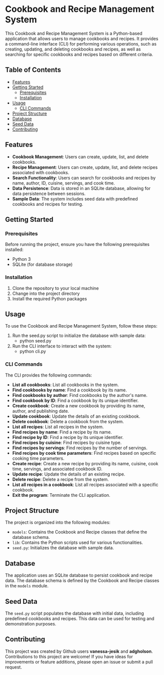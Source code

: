 # Cookbook and Recipe Management System

This Cookbook and Recipe Management System is a Python-based application that allows users to manage cookbooks and recipes. It provides a command-line interface (CLI) for performing various operations, such as creating, updating, and deleting cookbooks and recipes, as well as searching for specific cookbooks and recipes based on different criteria.

## Table of Contents

- [Features](#features)
- [Getting Started](#getting-started)
  - [Prerequisites](#prerequisites)
  - [Installation](#installation)
- [Usage](#usage)
  - [CLI Commands](#cli-commands)
- [Project Structure](#project-structure)
- [Database](#database)
- [Seed Data](#seed-data)
- [Contributing](#contributing)

## Features

- **Cookbook Management**: Users can create, update, list, and delete cookbooks.
- **Recipe Management**: Users can create, update, list, and delete recipes associated with cookbooks.
- **Search Functionality**: Users can search for cookbooks and recipes by name, author, ID, cuisine, servings, and cook time.
- **Data Persistence**: Data is stored in an SQLite database, allowing for data persistence between sessions.
- **Sample Data**: The system includes seed data with predefined cookbooks and recipes for testing.

## Getting Started

### Prerequisites

Before running the project, ensure you have the following prerequisites installed:

- Python 3
- SQLite (for database storage)

### Installation

1. Clone the repository to your local machine
2. Change into the project directory
3. Install the required Python packages

## Usage

To use the Cookbook and Recipe Management System, follow these steps:

1. Run the seed.py script to initialize the database with sample data:
    - python seed.py
2. Run the CLI interface to interact with the system:
    - python cli.py

### CLI Commands

The CLI provides the following commands:

- **List all cookbooks**: List all cookbooks in the system.
- **Find cookbooks by name**: Find a cookbook by its name.
- **Find cookbooks by author**: Find cookbooks by the author's name.
- **Find cookbook by ID**: Find a cookbook by its unique identifier.
- **Create cookbook**: Create a new cookbook by providing its name, author, and publishing date.
- **Update cookbook**: Update the details of an existing cookbook.
- **Delete cookbook**: Delete a cookbook from the system.
- **List all recipes**: List all recipes in the system.
- **Find recipes by name**: Find a recipe by its name.
- **Find recipe by ID**: Find a recipe by its unique identifier.
- **Find recipes by cuisine**: Find recipes by cuisine type.
- **Find recipes by servings**: Find recipes by the number of servings.
- **Find recipes by cook time parameters**: Find recipes based on specific cooking time parameters.
- **Create recipe**: Create a new recipe by providing its name, cuisine, cook time, servings, and associated cookbook ID.
- **Update recipe**: Update the details of an existing recipe.
- **Delete recipe**: Delete a recipe from the system.
- **List all recipes in a cookbook**: List all recipes associated with a specific cookbook.
- **Exit the program**: Terminate the CLI application.

## Project Structure

The project is organized into the following modules:

- `models`: Contains the Cookbook and Recipe classes that define the database schema.
- `lib`: Contains the Python scripts used for various functionalities.
- `seed.py`: Initializes the database with sample data.

## Database

The application uses an SQLite database to persist cookbook and recipe data. The database schema is defined by the Cookbook and Recipe classes in the `models` module.

## Seed Data

The `seed.py` script populates the database with initial data, including predefined cookbooks and recipes. This data can be used for testing and demonstration purposes.

## Contributing

This project was created by Github users **vanessa-jesik** and **adgholson**. Contributions to this project are welcome! If you have ideas for improvements or feature additions, please open an issue or submit a pull request.